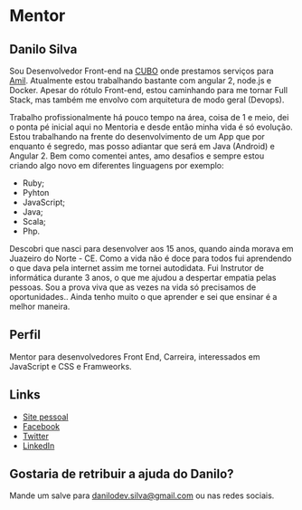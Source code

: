 # Mentor

## Danilo Silva

Sou Desenvolvedor Front-end na [CUBO](http://www.cubotecnologia.com.br/) onde prestamos serviços para [Amil](https://amil.com.br/). Atualmente estou trabalhando bastante com angular 2, node.js e Docker. Apesar do rótulo Front-end, estou caminhando para me tornar Full Stack, mas também me envolvo com arquitetura de modo geral (Devops). 

Trabalho profissionalmente há pouco tempo na área, coisa de 1 e meio, dei o ponta pé inicial aqui no Mentoria e desde então minha vida é só evolução. 
Estou trabalhando na frente do desenvolvimento de um App que por enquanto é segredo, mas posso adiantar que será em Java (Android) e Angular 2. Bem como comentei antes, amo desafios e sempre estou criando algo novo em diferentes linguagens por exemplo:

- Ruby;
- Pyhton
- JavaScript;
- Java;
- Scala;
- Php.  

Descobri que nasci para desenvolver aos 15 anos, quando ainda morava em Juazeiro do Norte - CE. Como a vida não é doce para todos fui aprendendo o que dava pela internet assim me tornei autodidata. Fui Instrutor de informática durante 3 anos, o que me ajudou a despertar empatia pelas pessoas. Sou a prova viva que as vezes na vida só precisamos de oportunidades.. Ainda tenho muito o que aprender e sei que ensinar é a melhor maneira.

## Perfil

Mentor para desenvolvedores Front End, Carreira, interessados em JavaScript e CSS e Framweorks.

## Links

* [Site pessoal](https://goo.gl/BJHtv5)
* [Facebook](https://goo.gl/8vPzJf)
* [Twitter](https://goo.gl/ya7vH4)
* [LinkedIn](https://goo.gl/rfcxR7)

## Gostaria de retribuir a ajuda do Danilo?

Mande um salve para danilodev.silva@gmail.com ou nas redes sociais.
